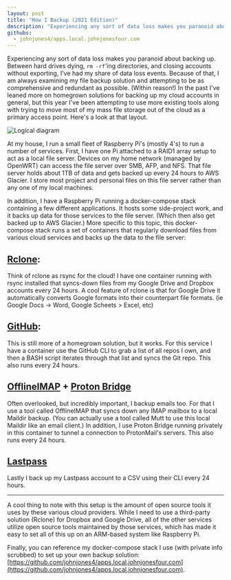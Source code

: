 ```yaml
---
layout: post
title: "How I Backup (2021 Edition)"
description: "Experiencing any sort of data loss makes you paranoid about backing up. Here's how I stay calm knowing my data is safe."
githubs:
  - johnjones4/apps.local.johnjonesfour.com
---
```


Experiencing any sort of data loss makes you paranoid about backing up. Between hard drives dying, `rm -rf`'ing directories, and closing accounts without exporting, I've had my share of data loss events. Because of that, I am always examining my file backup solution and attempting to be as comprehensive and redundant as possible. (Within reason!) In the past I've leaned more on homegrown solutions for backing up my cloud accounts in general, but this year I've been attempting to use more existing tools along with trying to move most of my mass file storage out of the cloud as a primary access point. Here's a look at that layout.

![Logical diagram](/images/backup.png)

At my house, I run a small fleet of Raspberry Pi's (mostly 4's) to run a number of services. First, I have one Pi attached to a RAID1 array setup to act as a local file server. Devices on my home network (managed by OpenWRT) can access the file server over SMB, AFP, and NFS. That file server holds about 1TB of data and gets backed up every 24 hours to AWS Glacier. I store most project and personal files on this file server rather than any one of my local machines.

In addition, I have a Raspberry Pi running a docker-compose stack containing a few different applications. It hosts some side-project work, and it backs up data for those services to the file server. (Which then also get backed up to AWS Glacier.) More specific to this topic, this docker-compose stack runs a set of containers that regularly download files from various cloud services and backs up the data to the file server:

## [Rclone](https://rclone.org):

Think of rclone as rsync for the cloud! I have one container running with rsync installed that syncs-down files from my Google Drive and Dropbox accounts every 24 hours. A cool feature of rclone is that for Google Drive it automatically converts Google formats into their counterpart file formats. (ie Google Docs -> Word, Google Scheets > Excel, etc)

## [GitHub](https://cli.github.com):

This is still more of a homegrown solution, but it works. For this service I have a container use the GitHub CLI to grab a list of all repos I own, and then a BASH script iterates through that list and syncs the Git repo. This also runs every 24 hours.

## [OfflineIMAP](http://www.offlineimap.org) + [Proton Bridge](https://github.com/ProtonMail/proton-bridge)

Often overlooked, but incredibly important, I backup emails too. For that I use a tool called OfflineIMAP that syncs down any IMAP mailbox to a local Maildir backup. (You can actually use a tool called Mutt to use this local Maildir like an email client.) In addition, I use Proton Bridge running privately in this container to tunnel a connection to ProtonMail's servers. This also runs every 24 hours.

## [Lastpass](https://github.com/lastpass/lastpass-cli)

Lastly I back up my Lastpass account to a CSV using their CLI every 24 hours.

---

A cool thing to note with this setup is the amount of open source tools it uses by these various cloud providers. While I need to use a third-party solution (Rclone) for Dropbox and Google Drive, all of the other services utilize open source tools maintained by those services, which has made it easy to set all of this up on an ARM-based system like Raspberry Pi.

Finally, you can reference my docker-compose stack I use (with private info scrubbed) to set up your own backup solution: [https://github.com/johnjones4/apps.local.johnjonesfour.com](https://github.com/johnjones4/apps.local.johnjonesfour.com).
